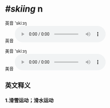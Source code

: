 # ***\#skiing*** n
英音 'skiːɪŋ  
英音
<audio src="./media/skiing1_AAC.aac" controls="controls"></audio>

美音 'skiːɪŋ  
美音
<audio src="./media/skiing2_AAC.aac" controls="controls"></audio>



  

英文释义
---
### 1.**滑雪运动；滑水运动**  


